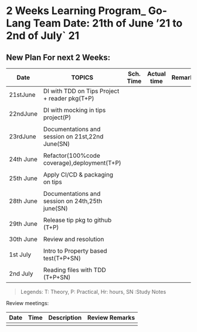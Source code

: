 # 2 Weeks Learning Program_ Go-Lang Team 	            Date: 21th of June ’21 to 2nd of July` 21


## New Plan For next 2 Weeks: 

| Date    |                       TOPICS                    |Sch. Time | Actual time | Remarks      | 
| ------- | ----------------------------------------------- |--------- |------------ |------------  |
|21stJune | DI with TDD on Tips Project + reader pkg(T+P)   |          |             |              |
|         |                                                 |          |     	       |              |
|22ndJune | DI with mocking in tips project(P)              |          |     	       |              |
|         |                                                 |          |     	       |              |
|23rdJune | Documentations and session on 21st,22nd June(SN)|          |     	       |              |
|         |                                                 |          |     	       |              |
|24th June| Refactor(100%code coverage),deployment(T+P)     |          |             |              |
|         |                                                 |          |     	       |              |
|25th June| Apply CI/CD & packaging on tips                 |          |     	       |              |
|         |                                                 |          |     	       |              |
|28th June| Documentations and session on 24th,25th june(SN)|          |     	       |              |
|         |                                                 |          |     	       |              |
|29th June|  Release tip pkg to github (T+P)                |          |     	       |              |
|         |                                                 |          |     	       |              |
|30th June|  Review and resolution                          |          |     	       |              |
|         |                                                 |          |     	       |              |
|1st  July|  Intro to Property based test(T+P+SN)           |          |     	       |              |
|         |                                                 |          |     	       |              |
|2nd  July|   Reading files with TDD (T+P+SN)               |          |     	       |              |

>	Legends: T: Theory, P: Practical, Hr: hours, SN :Study Notes

Review meetings:

|Date    | Time | Description                                            | Review Remarks |
|--------|------|--------------------------------------------------------|----------------|
|        |      |                                                        |     	          |              



